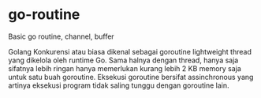 # go-routine
Basic go routine, channel, buffer

<p>Golang Konkurensi atau biasa dikenal sebagai goroutine lightweight thread yang dikelola oleh runtime Go. Sama halnya dengan thread, hanya saja sifatnya
lebih ringan hanya memerlukan kurang lebih 2 KB memory saja untuk satu buah goroutine. Eksekusi goroutine bersifat assinchronous yang artinya eksekusi program
tidak saling tunggu dengan goroutine lain.</p>
